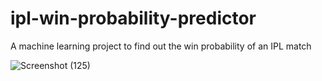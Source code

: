# ipl-win-probability-predictor
A machine learning project to find out the win probability of an IPL match



![Screenshot (125)](https://user-images.githubusercontent.com/91060584/159849851-983cb750-a7aa-4167-803c-ec7dd1d82fc8.png)
